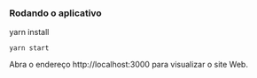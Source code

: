 ### Rodando o aplicativo

yarn install
```
yarn start
```
Abra o endereço http://localhost:3000 para visualizar o site Web.
